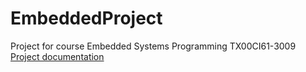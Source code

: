 # EmbeddedProject
Project for course Embedded Systems Programming TX00CI61-3009
[Project documentation](https://github.com/tanelitv/Embedded-Project/blob/master/Ventilation_project_documentation.pdf)

